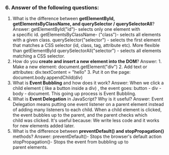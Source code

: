 
### 6. Answer of the following questions:

1. What is the difference between **getElementById, getElementsByClassName, and querySelector / querySelectorAll**?
    Answer: getElementById("id")- selects only one element with a specific id.
            getElementsByClassName- ("class")- selects all elements with a given class.
            querySelector("selector") - selects the first element that matches a CSS selector (id, class, tag, attribute etc). More flexible than getElementById
            querySelectorAll("selector") - selects all elements matching a CSS selector.
2. How do you **create and insert a new element into the DOM**?
    Answer: 1. Make a new element: document.getElement("div")
            2. Add text or attributes: div.textContent = "hello"
            3. Put it on the page: document.body.appendChild(div)
3. What is **Event Bubbling** and how does it work?
    Answer: When we click a child element ( like a button inside a div) , the event goes: button - div - body - document. This going up process is Event Bubbling.
4. What is **Event Delegation** in JavaScript? Why is it useful?
    Answer: Event Delegation means putting one event listener on a parent element instead of adding many listeners to each child.
            When a child element is clicked, the event bubbles up to the parent, and the parent checks which child was clicked.
            It's useful because: We write less code and it works for new elements added later.
5. What is the difference between **preventDefault() and stopPropagation()** methods?
    Answer: preventDefault()- Stops the browser's default action
            stopPropagation()- Stops the event from bubbling up to parent elements.

